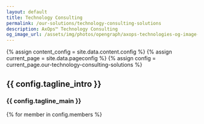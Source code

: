```yaml
---
layout: default
title: Technology Consulting
permalink: /our-solutions/technology-consulting-solutions
description: AxOps™ Technology Consulting
og_image_url: /assets/img/photos/opengraph/axops-technologies-og-image-v1.jpg
---
```

{% assign content_config = site.data.content.config %}
{% assign current_page = site.data.pageconfig %}
{% assign config = current_page.our-technology-consulting-solutions %}

  <div class="content-wrapper">
    <!-- .content-wrapper -->
    <section class="wrapper bg-light">
        <div class="container py-14 py-md-16">
            <div class="row mb-3">
            <div class="col-md-10 col-lg-12 col-xl-10 col-xxl-9 mx-auto text-center" data-cues="slideInDown" data-group="page-title" data-delay="100">
                <h2 class="fs-15 text-uppercase text-muted mb-3">{{ config.tagline_intro }}</h2>
                <h3 class="display-4 mb-7 px-lg-19 px-xl-18">{{ config.tagline_main }}</h3>
            </div>
            <!--/column -->
            </div>
            <!--/.row -->
            <div class="row grid-view gx-md-8 gx-xl-10 gy-8 gy-lg-8" data-cue="slideInDown" data-delay="700">
                {% for member in config.members %}
                <div class="col-md-6 col-lg-3">
                    <div class="position-relative">
                    <div class="shape rounded bg-soft-blue rellax d-md-block" data-rellax-speed="0" style="bottom: -0.75rem; right: -0.75rem; width: 98%; height: 98%; z-index:0"></div>
                    <div class="card">
                        <a href="{{ member.url }}"><figure class="card-img-top"><img class="img-fluid" src="{{ member.image_src }}" srcset="{{ member.image_src }}" alt="" /></figure></a>
                        <div class="card-body px-6 py-5">
                        <h4 class="mb-1"><a href="{{ member.url }}">{{ member.name }}</a></h4>
                        <!-- <p class="mb-0">{{ member.role }}</p> -->
                        </div>
                        <!--/.card-body -->
                    </div>
                    <!-- /.card -->
                    </div>
                    <!-- /div -->
                </div>
                {% endfor %}
                <!--/column -->
            </div>
            <!--/.row -->
        </div>
        <!-- /.container -->
    </section>
    <!-- /section -->
  </div>
  <!-- /.content-wrapper -->